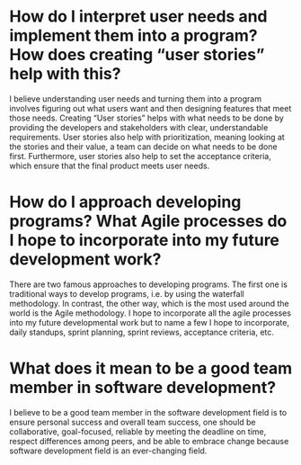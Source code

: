 
# How do I interpret user needs and implement them into a program? How does creating “user stories” help with this?
I believe understanding user needs and turning them into a program involves figuring out what users want and then designing features that meet those needs. Creating “User stories” helps with what needs to be done by providing the developers and stakeholders with clear, understandable requirements. User stories also help with prioritization, meaning looking at the stories and their value, a team can decide on what needs to be done first. Furthermore, user stories also help to set the acceptance criteria, which ensure that the final product meets user needs.

# How do I approach developing programs? What Agile processes do I hope to incorporate into my future development work?
There are two famous approaches to developing programs. The first one is traditional ways to develop programs, i.e. by using the waterfall methodology. In contrast, the other way, which is the most used around the world is the Agile methodology. I hope to incorporate all the agile processes into my future developmental work but to name a few I hope to incorporate, daily standups, sprint planning, sprint reviews, acceptance criteria, etc.

# What does it mean to be a good team member in software development?
I believe to be a good team member in the software development field is to ensure personal success and overall team success, one should be collaborative, goal-focused, reliable by meeting the deadline on time, respect differences among peers, and be able to embrace change because software development field is an ever-changing field.
